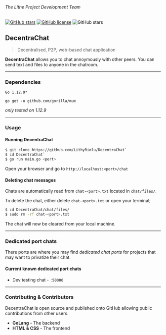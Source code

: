 ###### The Lithe Project Development Team

[![GitHub stars](https://img.shields.io/github/stars/lithyriolu/decentrachat)](https://github.com/lithyriolu/decentrachat/stargazers) [![GitHub license](https://img.shields.io/github/license/lithyriolu/decentrachat)](https://github.com/LithyRiolu/DecentraChat/blob/master/LICENSE) ![GitHub stars](https://img.shields.io/badge/version-0.0.1-blueviolet)

## DecentraChat
>Decentralised, P2P, web-based chat application

**DecentraChat** allows you to chat annoymously with other peers. You can send text and files to anyone in the chatroom.

***

### Dependencies

`Go 1.12.9*`

`go get -u github.com/gorilla/mux`

*only tested on 1.12.9*

***

### Usage

#### Running DecentraChat
```bash
$ git clone https://github.com/LithyRiolu/DecentraChat`
$ cd DecentraChat`
$ go run main.go <port>
```
Open your browser and go to `http://localhost:<port>/chat`

#### Deleting chat messages
Chats are automatically read from `chat-<port>.txt` located in `chat/files/`.

To delete the chat, either delete `chat-<port>.txt` or open your terminal;
```bash
$ cd DecentraChat/chat/files/
$ sudo rm -rf chat-<port>.txt
```
The chat will now be cleared from your local machine.

***

### Dedicated port chats
There ports are where you may find *dedicated chat ports* for projects that may want to privatize their chat.

#### Current known dedicated port chats
- Dev testing chat - `:50000`

***

### Contributing & Contributors
DecentraChat is open source and published onto GitHub allowing public contributions from other users. 

- **GoLang** - The backend
- **HTML & CSS** - The frontend
